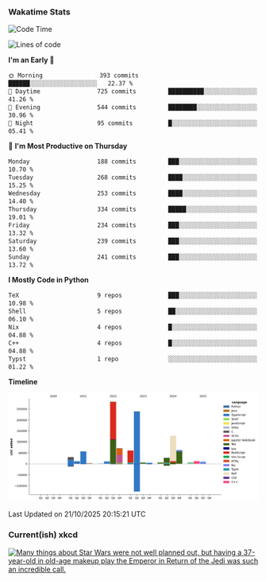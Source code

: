 ### Wakatime Stats
<!--START_SECTION:waka-->
![Code Time](http://img.shields.io/badge/Code%20Time-3%2C391%20hrs%208%20mins-blue)

![Lines of code](https://img.shields.io/badge/From%20Hello%20World%20I%27ve%20Written-1.0%20million%20lines%20of%20code-blue)

**I'm an Early 🐤** 

```text
🌞 Morning                393 commits         ██████░░░░░░░░░░░░░░░░░░░   22.37 % 
🌆 Daytime                725 commits         ██████████░░░░░░░░░░░░░░░   41.26 % 
🌃 Evening                544 commits         ████████░░░░░░░░░░░░░░░░░   30.96 % 
🌙 Night                  95 commits          █░░░░░░░░░░░░░░░░░░░░░░░░   05.41 % 
```
📅 **I'm Most Productive on Thursday** 

```text
Monday                   188 commits         ███░░░░░░░░░░░░░░░░░░░░░░   10.70 % 
Tuesday                  268 commits         ████░░░░░░░░░░░░░░░░░░░░░   15.25 % 
Wednesday                253 commits         ████░░░░░░░░░░░░░░░░░░░░░   14.40 % 
Thursday                 334 commits         █████░░░░░░░░░░░░░░░░░░░░   19.01 % 
Friday                   234 commits         ███░░░░░░░░░░░░░░░░░░░░░░   13.32 % 
Saturday                 239 commits         ███░░░░░░░░░░░░░░░░░░░░░░   13.60 % 
Sunday                   241 commits         ███░░░░░░░░░░░░░░░░░░░░░░   13.72 % 
```


**I Mostly Code in Python** 

```text
TeX                      9 repos             ███░░░░░░░░░░░░░░░░░░░░░░   10.98 % 
Shell                    5 repos             ██░░░░░░░░░░░░░░░░░░░░░░░   06.10 % 
Nix                      4 repos             █░░░░░░░░░░░░░░░░░░░░░░░░   04.88 % 
C++                      4 repos             █░░░░░░░░░░░░░░░░░░░░░░░░   04.88 % 
Typst                    1 repo              ░░░░░░░░░░░░░░░░░░░░░░░░░   01.22 % 
```



**Timeline**

![Lines of Code chart](https://raw.githubusercontent.com/joshuajeschek/joshuajeschek/main/assets/bar_graph.png)


 Last Updated on 21/10/2025 20:15:21 UTC
<!--END_SECTION:waka-->

### Current(ish) xkcd
<a id="xkcd-a" title="Many things about Star Wars were not well planned out, but having a 37-year-old in old-age makeup play the Emperor in Return of the Jedi was such an incredible call." href="https://www.xkcd.com" target="_blank">
        <img align="center" id="xkcd-img" src="https://imgs.xkcd.com/comics/emperor_palpatine.png" alt="Many things about Star Wars were not well planned out, but having a 37-year-old in old-age makeup play the Emperor in Return of the Jedi was such an incredible call." height=300 />
</a>
